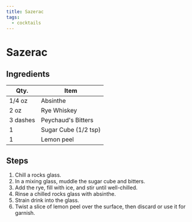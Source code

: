 ```yaml
---
title: Sazerac
tags:
  - cocktails
---
```


# Sazerac

## Ingredients

| Qty.     | Item                 |
| -------- | -------------------- |
| 1/4 oz   | Absinthe             |
| 2 oz     | Rye Whiskey          |
| 3 dashes | Peychaud's Bitters   |
| 1        | Sugar Cube (1/2 tsp) |
| 1        | Lemon peel           |

## Steps

1. Chill a rocks glass.
1. In a mixing glass, muddle the sugar cube and bitters.
1. Add the rye, fill with ice, and stir until well-chilled.
1. Rinse a chilled rocks glass with absinthe.
1. Strain drink into the glass.
1. Twist a slice of lemon peel over the surface, then discard
   or use it for garnish.
